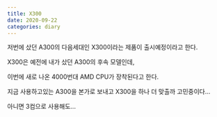 ```yaml
---
title: X300
date: 2020-09-22
categories: diary
---
```

저번에 샀던 A300의 다음세대인 X300이라는 제품이 출시예정이라고 한다.

X300은 예전에 내가 샀던 A300의 후속 모델인데,

이번에 새로 나온 4000번대 AMD CPU가 장착된다고 한다.

지금 사용하고있는 A300을 본가로 보내고 X300을 하나 더 맞출까 고민중이다...

아니면 3컴으로 사용해도...
